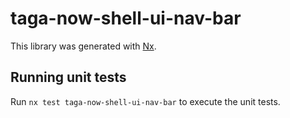 # taga-now-shell-ui-nav-bar

This library was generated with [Nx](https://nx.dev).

## Running unit tests

Run `nx test taga-now-shell-ui-nav-bar` to execute the unit tests.
